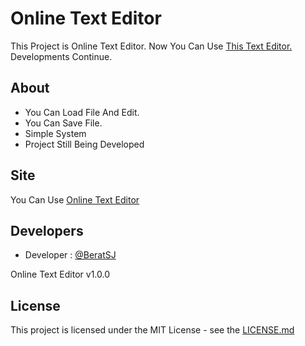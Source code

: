 # Online Text Editor

This Project is Online Text Editor.
Now You Can Use [This Text Editor.](https://beratsj.github.io/online-text-editor/)
Developments Continue.

## About

- You Can Load File And Edit.
- You Can Save File.
- Simple System
- Project Still Being Developed

  
## Site

You Can Use [Online Text Editor](https://beratsj.github.io/online-text-editor/)

  
## Developers

- Developer : [@BeratSJ](https://github.com/BeratSJ)

Online Text Editor v1.0.0

  
## License

This project is licensed under the MIT License - see the [LICENSE.md](https://github.com/BeratSJ/online-text-editor/blob/main/LICENSE)


